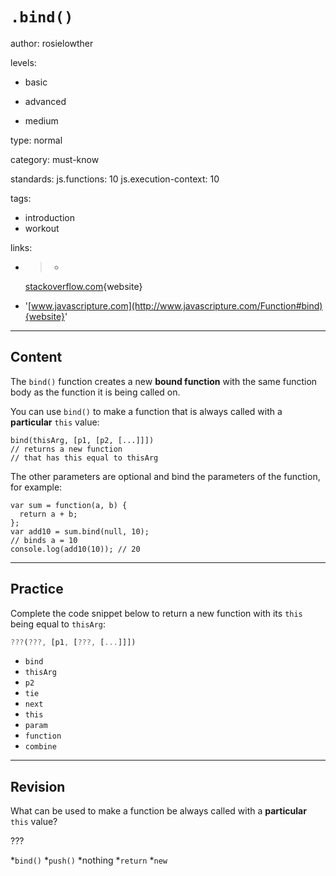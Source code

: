 # `.bind()`
author: rosielowther

levels:

  - basic

  - advanced

  - medium

type: normal

category: must-know

standards:
  js.functions: 10
  js.execution-context: 10

tags:
  - introduction
  - workout

links:

  - >-
    [stackoverflow.com](http://stackoverflow.com/questions/2236747/use-of-the-javascript-bind-method){website}

  - '[www.javascripture.com](http://www.javascripture.com/Function#bind){website}'

---
## Content

The `bind()` function creates a new **bound function** with the same function body as the function it is being called on.

You can use `bind()` to make a function that is always called with a **particular** `this` value:
```
bind(thisArg, [p1, [p2, [...]]])
// returns a new function
// that has this equal to thisArg
```
The other parameters are optional and bind the parameters of the function, for example:

```
var sum = function(a, b) {
  return a + b;
};
var add10 = sum.bind(null, 10);
// binds a = 10
console.log(add10(10)); // 20
```

---
## Practice

Complete the code snippet below to return a new function with its `this` being equal to `thisArg`:

```javascript
???(???, [p1, [???, [...]]])
```

* `bind`
* `thisArg`
* `p2`
* `tie`
* `next`
* `this`
* `param`
* `function`
* `combine`

---
## Revision

What can be used to make a function be always called with a **particular** `this` value?

???

*`bind()`
*`push()`
*nothing
*`return`
*`new`
